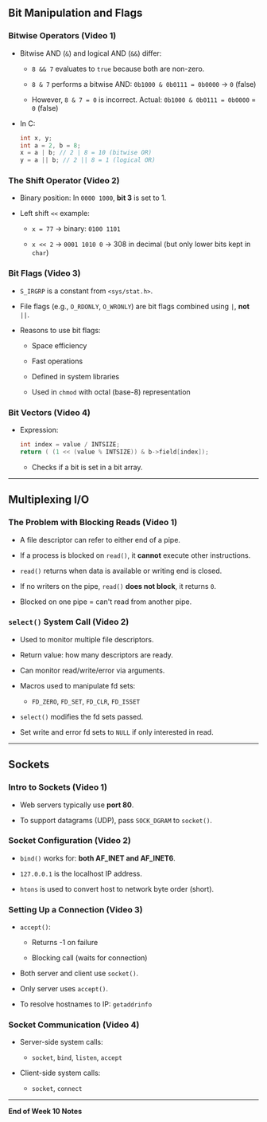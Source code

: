 ## Bit Manipulation and Flags

### Bitwise Operators (Video 1)

- Bitwise AND (`&`) and logical AND (`&&`) differ:
    
    - `8 && 7` evaluates to `true` because both are non-zero.
        
    - `8 & 7` performs a bitwise AND: `0b1000 & 0b0111 = 0b0000` → `0` (false)
        
    - However, `8 & 7 = 0` is incorrect. Actual: `0b1000 & 0b0111 = 0b0000` = `0` (false)
        
- In C:
    
    ```c
    int x, y;
    int a = 2, b = 8;
    x = a | b; // 2 | 8 = 10 (bitwise OR)
    y = a || b; // 2 || 8 = 1 (logical OR)
    ```
    

### The Shift Operator (Video 2)

- Binary position: In `0000 1000`, **bit 3** is set to 1.
    
- Left shift `<<` example:
    
    - `x = 77` → binary: `0100 1101`
        
    - `x << 2` → `0001 1010 0` → 308 in decimal (but only lower bits kept in `char`)
        

### Bit Flags (Video 3)

- `S_IRGRP` is a constant from `<sys/stat.h>`.
    
- File flags (e.g., `O_RDONLY`, `O_WRONLY`) are bit flags combined using `|`, **not** `||`.
    
- Reasons to use bit flags:
    
    - Space efficiency
        
    - Fast operations
        
    - Defined in system libraries
        
    - Used in `chmod` with octal (base-8) representation
        

### Bit Vectors (Video 4)

- Expression:
    
    ```c
    int index = value / INTSIZE;
    return ( (1 << (value % INTSIZE)) & b->field[index]);
    ```
    
    - Checks if a bit is set in a bit array.
        

---

## Multiplexing I/O

### The Problem with Blocking Reads (Video 1)

- A file descriptor can refer to either end of a pipe.
    
- If a process is blocked on `read()`, it **cannot** execute other instructions.
    
- `read()` returns when data is available or writing end is closed.
    
- If no writers on the pipe, `read()` **does not block**, it returns `0`.
    
- Blocked on one pipe = can't read from another pipe.
    

### `select()` System Call (Video 2)

- Used to monitor multiple file descriptors.
    
- Return value: how many descriptors are ready.
    
- Can monitor read/write/error via arguments.
    
- Macros used to manipulate fd sets:
    
    - `FD_ZERO`, `FD_SET`, `FD_CLR`, `FD_ISSET`
        
- `select()` modifies the fd sets passed.
    
- Set write and error fd sets to `NULL` if only interested in read.
    

---

## Sockets

### Intro to Sockets (Video 1)

- Web servers typically use **port 80**.
    
- To support datagrams (UDP), pass `SOCK_DGRAM` to `socket()`.
    

### Socket Configuration (Video 2)

- `bind()` works for: **both AF_INET and AF_INET6**.
    
- `127.0.0.1` is the localhost IP address.
    
- `htons` is used to convert host to network byte order (short).
    

### Setting Up a Connection (Video 3)

- `accept()`:
    
    - Returns -1 on failure
        
    - Blocking call (waits for connection)
        
- Both server and client use `socket()`.
    
- Only server uses `accept()`.
    
- To resolve hostnames to IP: `getaddrinfo`
    

### Socket Communication (Video 4)

- Server-side system calls:
    
    - `socket`, `bind`, `listen`, `accept`
        
- Client-side system calls:
    
    - `socket`, `connect`
        

---

**End of Week 10 Notes**